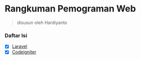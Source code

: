 # Rangkuman Pemograman Web 
> disusun oleh Hardiyanto


### Daftar Isi 
- [x] [Laravel](https://gitlab.com/dwiHard/LinuxAdministration/-/blob/master/pemogramanWeb/laravel.md)
- [x] [Codeigniter](https://gitlab.com/dwiHard/LinuxAdministration/-/blob/master/pemogramanWeb/codeigniter.md)
